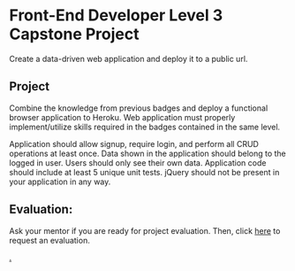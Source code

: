 # Front-End Developer Level 3 Capstone Project

Create a data-driven web application and deploy it to a public url.

## Project

Combine the knowledge from previous badges and deploy a functional browser application to Heroku. Web application must properly implement/utilize skills required in the badges contained in the same level.

Application should allow signup, require login, and perform all CRUD operations at least once. Data shown in the application should belong to the logged in user. Users should only see their own data. Application code should include at least 5 unique unit tests. jQuery should not be present in your application in any way.

## Evaluation:

Ask your mentor if you are ready for project evaluation. Then, click [here](https://calendly.com/codex-academy/project-evaluation?a1=jmgDN7vmRw-e0tGvYiVW1Q) to request an evaluation.

[.](level-3)